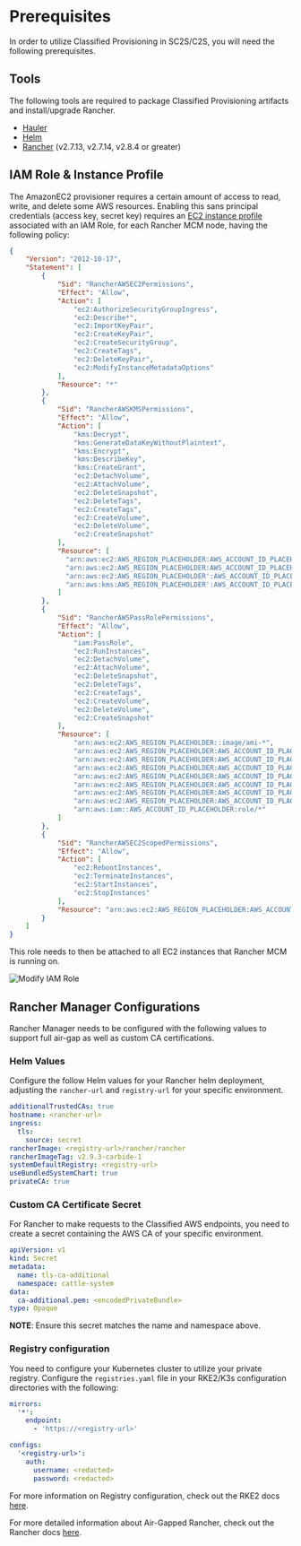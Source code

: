# Prerequisites

In order to utilize Classified Provisioning in SC2S/C2S, you will need the following prerequisites.

## Tools

The following tools are required to package Classified Provisioning artifacts and install/upgrade Rancher.

- [Hauler](https://rancherfederal.github.io/hauler-docs/docs/introduction/install)
- [Helm](https://helm.sh/docs/intro/install)
- [Rancher](https://ranchermanager.docs.rancher.com/getting-started/installation-and-upgrade) (v2.7.13, v2.7.14, v2.8.4 or greater)

## IAM Role & Instance Profile

The AmazonEC2 provisioner requires a certain amount of access to read, write, and delete some AWS resources. Enabling this sans principal credentials (access key, secret key) requires an [EC2 instance profile](https://docs.aws.amazon.com/AWSEC2/latest/UserGuide/iam-roles-for-amazon-ec2.html#ec2-instance-profile) associated with an IAM Role, for each Rancher MCM node, having the following policy:

```json
{
    "Version": "2012-10-17",
    "Statement": [
        {
            "Sid": "RancherAWSEC2Permissions",
            "Effect": "Allow",
            "Action": [
                "ec2:AuthorizeSecurityGroupIngress",
                "ec2:Describe*",
                "ec2:ImportKeyPair",
                "ec2:CreateKeyPair",
                "ec2:CreateSecurityGroup",
                "ec2:CreateTags",
                "ec2:DeleteKeyPair",
                "ec2:ModifyInstanceMetadataOptions"
            ],
            "Resource": "*"
        },
        {
            "Sid": "RancherAWSKMSPermissions",
            "Effect": "Allow",
            "Action": [
                "kms:Decrypt",
                "kms:GenerateDataKeyWithoutPlaintext",
                "kms:Encrypt",
                "kms:DescribeKey",
                "kms:CreateGrant",
                "ec2:DetachVolume",
                "ec2:AttachVolume",
                "ec2:DeleteSnapshot",
                "ec2:DeleteTags",
                "ec2:CreateTags",
                "ec2:CreateVolume",
                "ec2:DeleteVolume",
                "ec2:CreateSnapshot"
            ],
            "Resource": [
              "arn:aws:ec2:AWS_REGION_PLACEHOLDER:AWS_ACCOUNT_ID_PLACEHOLDER:volume/*",
              "arn:aws:ec2:AWS_REGION_PLACEHOLDER:AWS_ACCOUNT_ID_PLACEHOLDER:instance/*",
              "arn:aws:ec2:AWS_REGION_PLACEHOLDER':AWS_ACCOUNT_ID_PLACEHOLDER:snapshot/*",
              "arn:aws:kms:AWS_REGION_PLACEHOLDER':AWS_ACCOUNT_ID_PLACEHOLDER:key/*"
            ]
        },
        {
            "Sid": "RancherAWSPassRolePermissions",
            "Effect": "Allow",
            "Action": [
				"iam:PassRole",
				"ec2:RunInstances",
				"ec2:DetachVolume",
				"ec2:AttachVolume",
				"ec2:DeleteSnapshot",
				"ec2:DeleteTags",
				"ec2:CreateTags",
				"ec2:CreateVolume",
				"ec2:DeleteVolume",
				"ec2:CreateSnapshot"
            ],
            "Resource": [
                "arn:aws:ec2:AWS_REGION_PLACEHOLDER::image/ami-*",
                "arn:aws:ec2:AWS_REGION_PLACEHOLDER:AWS_ACCOUNT_ID_PLACEHOLDER:instance/*",
                "arn:aws:ec2:AWS_REGION_PLACEHOLDER:AWS_ACCOUNT_ID_PLACEHOLDER:placement-group/*",
                "arn:aws:ec2:AWS_REGION_PLACEHOLDER:AWS_ACCOUNT_ID_PLACEHOLDER:volume/*",
                "arn:aws:ec2:AWS_REGION_PLACEHOLDER:AWS_ACCOUNT_ID_PLACEHOLDER:subnet/*",
                "arn:aws:ec2:AWS_REGION_PLACEHOLDER:AWS_ACCOUNT_ID_PLACEHOLDER:key-pair/*",
                "arn:aws:ec2:AWS_REGION_PLACEHOLDER:AWS_ACCOUNT_ID_PLACEHOLDER:network-interface/*",
                "arn:aws:ec2:AWS_REGION_PLACEHOLDER:AWS_ACCOUNT_ID_PLACEHOLDER:security-group/*",
                "arn:aws:iam::AWS_ACCOUNT_ID_PLACEHOLDER:role/*"
            ]
        },
        {
            "Sid": "RancherAWSEC2ScopedPermissions",
            "Effect": "Allow",
            "Action": [
                "ec2:RebootInstances",
                "ec2:TerminateInstances",
                "ec2:StartInstances",
                "ec2:StopInstances"
            ],
            "Resource": "arn:aws:ec2:AWS_REGION_PLACEHOLDER:AWS_ACCOUNT_ID_PLACEHOLDER:instance/*"
        }
    ]
}
```

This role needs to then be attached to all EC2 instances that Rancher MCM is running on.

![Modify IAM Role](/img/classified-provisioning/modify-iam-role.png)

## Rancher Manager Configurations

Rancher Manager needs to be configured with the following values to support full air-gap as well as custom CA certifications.

### Helm Values

Configure the follow Helm values for your Rancher helm deployment, adjusting the `rancher-url` and `registry-url` for your specific environment.

```yaml
additionalTrustedCAs: true
hostname: <rancher-url>
ingress:
  tls:
    source: secret
rancherImage: <registry-url>/rancher/rancher
rancherImageTag: v2.9.3-carbide-1
systemDefaultRegistry: <registry-url>
useBundledSystemChart: true
privateCA: true
```

### Custom CA Certificate Secret

For Rancher to make requests to the Classified AWS endpoints, you need to create a secret containing the AWS CA of your specific environment.

```yaml
apiVersion: v1
kind: Secret
metadata:
  name: tls-ca-additional
  namespace: cattle-system
data:
  ca-additional.pem: <encodedPrivateBundle>
type: Opaque
```
**NOTE**: Ensure this secret matches the name and namespace above.

### Registry configuration

You need to configure your Kubernetes cluster to utilize your private registry. Configure the `registries.yaml` file in your RKE2/K3s configuration directories with the following:

```yaml
mirrors:
  '*':
    endpoint:
      - 'https://<registry-url>'

configs:
  '<registry-url>':
    auth:
      username: <redacted>
      password: <redacted>
```

For more information on Registry configuration, check out the RKE2 docs [here](https://docs.rke2.io/install/containerd_registry_configuration). 

For more detailed information about Air-Gapped Rancher, check out the Rancher docs [here](https://ranchermanager.docs.rancher.com/getting-started/installation-and-upgrade/other-installation-methods/air-gapped-helm-cli-install).

